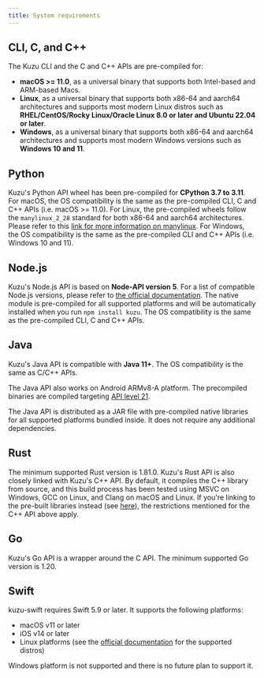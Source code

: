 ```yaml
---
title: System requirements
---
```


## CLI, C, and C++

The Kuzu CLI and the C and C++ APIs are pre-compiled for:
- **macOS >= 11.0**, as a universal binary that supports both Intel-based and ARM-based Macs.
- **Linux**, as a universal binary that supports both x86-64 and aarch64 architectures and supports most modern Linux distros such as **RHEL/CentOS/Rocky Linux/Oracle Linux 8.0 or later and Ubuntu 22.04 or later**.
- **Windows**, as a universal binary that supports both x86-64 and aarch64 architectures and supports most modern Windows versions such as **Windows 10 and 11**.

## Python

Kuzu's Python API wheel has been pre-compiled for **CPython 3.7 to 3.11**. For macOS, the OS compatibility is the same as the pre-compiled CLI, C and C++ APIs (i.e. macOS >= 11.0). For Linux, the pre-compiled wheels follow the `manylinux_2_28` standard for both x86-64 and aarch64 architectures. Please refer to this [link for more information on manylinux](https://github.com/pypa/manylinux). For Windows, the OS compatibility is the same as the pre-compiled CLI and C++ APIs (i.e. Windows 10 and 11).

## Node.js

Kuzu's Node.js API is based on **Node-API version 5**. For a list of compatible Node.js versions, please refer to [the official documentation](https://nodejs.org/api/n-api.html#node-api-version-matrix). The native module is pre-compiled for all supported platforms and will be automatically installed when you run `npm install kuzu`. The OS compatibility is the same as the pre-compiled CLI, C and C++ APIs.

## Java

Kuzu's Java API is compatible with **Java 11+**. The OS compatibility is the same as C/C++ APIs. 

The Java API also works on Android ARMv8-A platform. The precompiled binaries are compiled targeting [API level 21](https://developer.android.com/tools/releases/platforms). 

The Java API is distributed as a JAR file with pre-compiled native libraries for all supported platforms bundled inside. It does not require any additional dependencies.

## Rust

The minimum supported Rust version is 1.81.0. Kuzu's Rust API is also closely linked with Kuzu's C++ API. By default, it compiles the C++ library from source, and this build process has been tested using MSVC on Windows, GCC on Linux, and Clang on macOS and Linux. If you're linking to the pre-built libraries instead (see [here](https://docs.rs/kuzu/latest/kuzu/#building)), the restrictions mentioned for the C++ API above apply.

## Go

Kuzu's Go API is a wrapper around the C API. The minimum supported Go version is 1.20.

## Swift

kuzu-swift requires Swift 5.9 or later. It supports the following platforms:
- macOS v11 or later
- iOS v14 or later
- Linux platforms (see the [official documentation](https://www.swift.org/platform-support/) for the supported distros)

Windows platform is not supported and there is no future plan to support it. 
